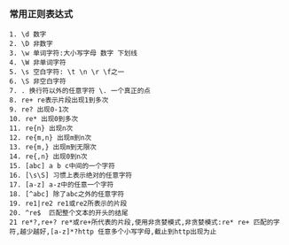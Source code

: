 ### 常用正则表达式

    1. \d 数字
    2. \D 非数字
    3. \w 单词字符:大小写字母 数字 下划线
    4. \W 非单词字符
    5. \s 空白字符: \t \n \r \f之一
    6. \S 非空白字符
    7. . 换行符以外的任意字符 \. 一个真正的点
    8. re+ re表示片段出现1到多次
    9. re? 出现0-1次
    10. re* 出现0到多次
    11. re{n} 出现n次
    12. re{m,n} 出现m到n次
    13. re{m,} 出现m到无限次
    14. re{,n} 出现0到n次
    15. [abc] a b c中间的一个字符
    16. [\s\S] 习惯上表示绝对的任意字符
    17. [a-z] a-z中的任意一个字符
    18. [^abc] 除了abc之外的任意字符
    19. re1|re2 re1或re2所表示的片段
    20. ^re$  匹配整个文本的开头的结尾
    21 re*?,re+? re*或re+所代表的片段,使用非贪婪模式,非贪婪模式:re* re+ 匹配的字符,越少越好,[a-z]*?http 任意多个小写字母,截止到http出现为止
    
    